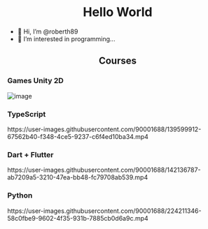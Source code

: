
<h1 align="center">Hello World</h1>


- 👋 Hi, I’m @roberth89
- 👀 I’m interested in programming...


<h2 align="center">Courses</h2>

<h3>Games Unity 2D</h3>

![image](https://media.giphy.com/media/SsqSVndYYzXI8xpa25/giphy.gif?cid=790b761111b05b196ae2e80c0cabb23bd7e3b36fbd1cb982&rid=giphy.gif&ct=g)


<!--

<p align="center">
  <img src="https://media.giphy.com/media/13HgwGsXF0aiGY/giphy.gif">
</p>
-->

<h3>TypeScript</h3>
https://user-images.githubusercontent.com/90001688/139599912-67562b40-f348-4ce5-9237-c6f4ed10ba34.mp4

<h3>Dart + Flutter</h3>
https://user-images.githubusercontent.com/90001688/142136787-ab7209a5-3210-47ea-bb48-fc79708ab539.mp4

<h3>Python</h3>
https://user-images.githubusercontent.com/90001688/224211346-58c0fbe9-9602-4f35-931b-7885cb0d6a9c.mp4



